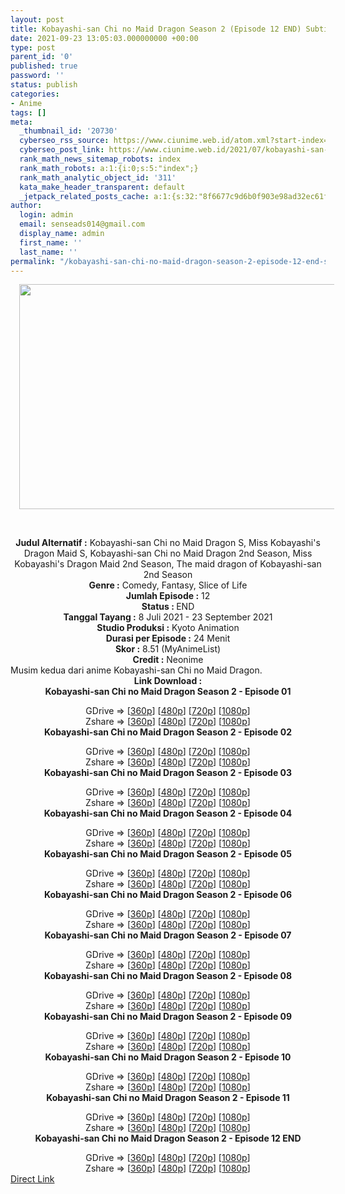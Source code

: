 ```yaml
---
layout: post
title: Kobayashi-san Chi no Maid Dragon Season 2 (Episode 12 END) Subtitle Indonesia
date: 2021-09-23 13:05:03.000000000 +00:00
type: post
parent_id: '0'
published: true
password: ''
status: publish
categories:
- Anime
tags: []
meta:
  _thumbnail_id: '20730'
  cyberseo_rss_source: https://www.ciunime.web.id/atom.xml?start-index=151&max-results=150
  cyberseo_post_link: https://www.ciunime.web.id/2021/07/kobayashi-san-chi-no-maid-dragon-season.html
  rank_math_news_sitemap_robots: index
  rank_math_robots: a:1:{i:0;s:5:"index";}
  rank_math_analytic_object_id: '311'
  kata_make_header_transparent: default
  _jetpack_related_posts_cache: a:1:{s:32:"8f6677c9d6b0f903e98ad32ec61f8deb";a:2:{s:7:"expires";i:1642770157;s:7:"payload";a:0:{}}}
author:
  login: admin
  email: senseads014@gmail.com
  display_name: admin
  first_name: ''
  last_name: ''
permalink: "/kobayashi-san-chi-no-maid-dragon-season-2-episode-12-end-subtitle-indonesia/"
---
```

<div>
<div class="separator" style="clear: both; text-align: center;"><a href="https://1.bp.blogspot.com/-oMLZ_R-Kz8I/YOgr-oAAB-I/AAAAAAAAezo/Z24PpYW6IeQOX--NDR-WDRchJN3NOIckgCLcBGAsYHQ/s1280/Kobayashi-san%2BChi%2Bno%2BMaid%2BDragon%2BSeason%2B2.jpg" style="margin-left: 1em; margin-right: 1em;"><img border="0" data-original-height="720" data-original-width="1280" height="360" src="{{ site.baseurl }}/assets/2021/09/Kobayashi-san%2BChi%2Bno%2BMaid%2BDragon%2BSeason%2B2.jpg" width="640" /></a></div>
<p><b><br /></b></div>
<div style="text-align: center;"><b style="font-weight: bold;">Judul</b><b style="font-weight: bold;"><b> Alternatif</b> :</b> Kobayashi-san Chi no Maid Dragon S,&nbsp;Miss Kobayashi's Dragon Maid S,&nbsp;Kobayashi-san Chi no Maid Dragon 2nd Season, Miss Kobayashi's Dragon Maid 2nd Season, The maid dragon of Kobayashi-san 2nd Season</div>
<div style="text-align: center;"><b><b>Genre :</b></b>&nbsp;Comedy, Fantasy, Slice of Life</div>
<div style="text-align: center;"><b>Jumlah Episode :</b> 12<br /><b>Status : </b>END<br /><b>Tanggal Tayang :</b> 8 Juli 2021&nbsp;- 23 September 2021<br /><b>Studio Produksi :</b> Kyoto Animation<br /><b>Durasi per Episode :</b> 24 Menit</div>
<div style="text-align: center;"><b>Skor :</b> 8.51 (MyAnimeList)<br /><b>Credit :</b> Neonime</div>
<div style="text-align: center;"></div>
<div style="text-align: justify;">Musim kedua dari anime&nbsp;Kobayashi-san Chi no Maid Dragon.</div>
<div style="text-align: justify;"></div>
<div style="text-align: justify;"></div>
<div style="text-align: center;"><b>Link Download :</b></div>
<div style="text-align: center;"><b>Kobayashi-san Chi no Maid Dragon Season 2 - Episode 01</b></p>
<div style="text-align: center;">GDrive =&gt; [<a href="https://acefile.co/f/49317189/kobayashi-md-s2-1-360p-samehadaku-vip-mp4" target="_blank" rel="noopener">360p</a>] [<a href="https://acefile.co/f/49324232/neonime_kobayashi-md-s2-1-480p-zip" target="_blank" rel="noopener">480p</a>] [<a href="https://acefile.co/f/49324393/neonime_kobayashi-md-s2-1-720p-zip" target="_blank" rel="noopener">720p</a>] [<a href="https://acefile.co/f/49324609/neonime_kobayashi-md-s2-1-1080p-zip" target="_blank" rel="noopener">1080p</a>]<br />Zshare =&gt; [<a href="https://www50.zippyshare.com/v/jq95kstJ/file.html" target="_blank" rel="noopener">360p</a>] [<a href="https://www67.zippyshare.com/v/XL6yx2p2/file.html" target="_blank" rel="noopener">480p</a>] [<a href="https://www21.zippyshare.com/v/4rldnkB6/file.html" target="_blank" rel="noopener">720p</a>] [<a href="https://www57.zippyshare.com/v/3lldGB5I/file.html" target="_blank" rel="noopener">1080p</a>] </div>
<div style="text-align: center;"><b>Kobayashi-san Chi no Maid Dragon Season 2 - Episode 02</b></p>
<div>GDrive =&gt; [<a href="https://acefile.co/f/49905428/kobayashi-md-s2-2-360p-samehadaku-to-mp4" target="_blank" rel="noopener">360p</a>] [<a href="https://acefile.co/f/49936862/neonime_kobayashi-md-s2-2-480p-zip" target="_blank" rel="noopener">480p</a>] [<a href="https://acefile.co/f/49937220/neonime_kobayashi-md-s2-2-720p-zip" target="_blank" rel="noopener">720p</a>] [<a href="https://acefile.co/f/49940735/neonime_kobayashi-md-s2-2-1080p-zip" target="_blank" rel="noopener">1080p</a>]<br />Zshare =&gt; [<a href="https://www95.zippyshare.com/v/UDLW3HLM/file.html" target="_blank" rel="noopener">360p</a>] [<a href="https://www69.zippyshare.com/v/gUiwGIbM/file.html" target="_blank" rel="noopener">480p</a>] [<a href="https://www15.zippyshare.com/v/Ttvp6l73/file.html" target="_blank" rel="noopener">720p</a>] [<a href="https://www113.zippyshare.com/v/E3XKEXYN/file.html" target="_blank" rel="noopener">1080p</a>]</div>
<div><b>Kobayashi-san Chi no Maid Dragon Season 2 - Episode 03</b></p>
<div>GDrive =&gt; [<a href="https://acefile.co/f/50523912/kobayashi-md-s2-3-360p-samehadaku-to-mp4" target="_blank" rel="noopener">360p</a>] [<a href="https://acefile.co/f/50526327/neonime_kobayashi-md-s3-3-480p-zip" target="_blank" rel="noopener">480p</a>] [<a href="https://acefile.co/f/50526324/neonime_kobayashi-md-s3-3-720p-zip" target="_blank" rel="noopener">720p</a>] [<a href="https://acefile.co/f/50526320/neonime_kobayashi-md-s3-3-1080p-zip" target="_blank" rel="noopener">1080p</a>]<br />Zshare =&gt; [<a href="https://www55.zippyshare.com/v/lJGQG3ZX/file.html" target="_blank" rel="noopener">360p</a>] [<a href="https://www115.zippyshare.com/v/Air7gk7P/file.html" target="_blank" rel="noopener">480p</a>] [<a href="https://www115.zippyshare.com/v/bIH4ltc7/file.html" target="_blank" rel="noopener">720p</a>] [<a href="https://www83.zippyshare.com/v/FkqCLAl8/file.html" target="_blank" rel="noopener">1080p</a>]</div>
</div>
<div><b>Kobayashi-san Chi no Maid Dragon Season 2 - Episode 04</b></p>
<div>GDrive =&gt; [<a href="https://acefile.co/f/51092884/kobayashi-md-s2-4-360p-samehadaku-to-mp4" target="_blank" rel="noopener">360p</a>] [<a href="https://acefile.co/f/51096999/neonime_kobayashi-md-s2-4-480p-zip" target="_blank" rel="noopener">480p</a>] [<a href="https://acefile.co/f/51096994/neonime_kobayashi-md-s2-4-720p-zip" target="_blank" rel="noopener">720p</a>] [<a href="https://acefile.co/f/51096990/neonime_kobayashi-md-s2-4-1080p-zip" target="_blank" rel="noopener">1080p</a>]<br />Zshare =&gt; [<a href="https://www108.zippyshare.com/v/SSrm6Sur/file.html" target="_blank" rel="noopener">360p</a>] [<a href="https://www81.zippyshare.com/v/y9xzOH5l/file.html" target="_blank" rel="noopener">480p</a>] [<a href="https://www95.zippyshare.com/v/eonmxGml/file.html" target="_blank" rel="noopener">720p</a>] [<a href="https://www63.zippyshare.com/v/1R3cCqis/file.html" target="_blank" rel="noopener">1080p</a>]</div>
</div>
<div><b>Kobayashi-san Chi no Maid Dragon Season 2 - Episode 05</b></p>
<div>GDrive =&gt; [<a href="https://acefile.co/f/51704484/kobayashi-md-s2-5-360p-samehadaku-sbs-mp4" target="_blank" rel="noopener">360p</a>] [<a href="https://acefile.co/f/51739468/neonime_kobayashi-md-s2-5-480p-zip" target="_blank" rel="noopener">480p</a>] [<a href="https://acefile.co/f/51739788/neonime_kobayashi-md-s2-5-720p-zip" target="_blank" rel="noopener">720p</a>] [<a href="https://acefile.co/f/51740180/neonime_kobayashi-md-s2-5-1080p-zip" target="_blank" rel="noopener">1080p</a>]<br />Zshare =&gt; [<a href="https://www5.zippyshare.com/v/KpBVkPPV/file.html" target="_blank" rel="noopener">360p</a>] [<a href="https://www46.zippyshare.com/v/mDOAieY2/file.html" target="_blank" rel="noopener">480p</a>] [<a href="https://www10.zippyshare.com/v/KgvRnj9u/file.html" target="_blank" rel="noopener">720p</a>] [<a href="https://www64.zippyshare.com/v/qLHPp7Vh/file.html" target="_blank" rel="noopener">1080p</a>]</div>
</div>
<div><b>Kobayashi-san Chi no Maid Dragon Season 2 - Episode 06</b></p>
<div>GDrive =&gt; [<a href="https://acefile.co/f/52275837/kobayashi-s2-6-360p-samehadaku-sbs-mp4" target="_blank" rel="noopener">360p</a>] [<a href="https://acefile.co/f/52278717/neonime_kobayashi-s2-6-480p-zip" target="_blank" rel="noopener">480p</a>] [<a href="https://acefile.co/f/52278843/neonime_kobayashi-s2-6-720p-zip" target="_blank" rel="noopener">720p</a>] [<a href="https://acefile.co/f/52279046/neonime_kobayashi-s2-6-1080p-zip" target="_blank" rel="noopener">1080p</a>]<br />Zshare =&gt; [<a href="https://www59.zippyshare.com/v/EtOdlpLB/file.html" target="_blank" rel="noopener">360p</a>] [<a href="https://www4.zippyshare.com/v/ixYKJaOe/file.html" target="_blank" rel="noopener">480p</a>] [<a href="https://www113.zippyshare.com/v/xBT4St6y/file.html" target="_blank" rel="noopener">720p</a>] [<a href="https://www3.zippyshare.com/v/3JsKJ1XR/file.html" target="_blank" rel="noopener">1080p</a>]</div>
</div>
<div><b>Kobayashi-san Chi no Maid Dragon Season 2 - Episode 07</b></p>
<div>GDrive =&gt; [<a href="https://acefile.co/f/52843392/kobayashi-md-s2-7-360p-samehadaku-sbs-mp4" target="_blank" rel="noopener">360p</a>] [<a href="https://acefile.co/f/52847649/neonime_kobayashi-md-s2-7-480p-zip" target="_blank" rel="noopener">480p</a>] [<a href="https://acefile.co/f/52847816/neonime_kobayashi-md-s2-7-720p-zip" target="_blank" rel="noopener">720p</a>] [<a href="https://acefile.co/f/52848060/neonime_kobayashi-md-s2-7-1080p-zip" target="_blank" rel="noopener">1080p</a>]<br />Zshare =&gt; [<a href="https://www73.zippyshare.com/v/7JGIm39Q/file.html" target="_blank" rel="noopener">360p</a>] [<a href="https://www16.zippyshare.com/v/LKquznVO/file.html" target="_blank" rel="noopener">480p</a>] [<a href="https://www4.zippyshare.com/v/UWY0pXCe/file.html" target="_blank" rel="noopener">720p</a>] [<a href="https://www17.zippyshare.com/v/lUU9nYg0/file.html" target="_blank" rel="noopener">1080p</a>]</div>
</div>
<div><b>Kobayashi-san Chi no Maid Dragon Season 2 - Episode 08</b></p>
<div>GDrive =&gt; [<a href="https://acefile.co/f/53414880/kobayashi-md-8-360p-samehadaku-sbs-mp4" target="_blank" rel="noopener">360p</a>] [<a href="https://acefile.co/f/53414886/kobayashi-md-8-480p-samehadaku-sbs-mp4" target="_blank" rel="noopener">480p</a>] [<a href="https://acefile.co/f/53414889/kobayashi-md-8-mp4hd-samehadaku-sbs-mp4" target="_blank" rel="noopener">720p</a>] [<a href="https://acefile.co/f/53414986/kobayashi-md-s2-8-fullhd-samehadaku-sbs-mp4" target="_blank" rel="noopener">1080p</a>]<br />Zshare =&gt; [<a href="https://www15.zippyshare.com/v/WZGgQzaW/file.html" target="_blank" rel="noopener">360p</a>] [<a href="https://www15.zippyshare.com/v/zKtZqO4z/file.html" target="_blank" rel="noopener">480p</a>] [<a href="https://www15.zippyshare.com/v/1QXCITw1/file.html" target="_blank" rel="noopener">720p</a>] [<a href="https://www112.zippyshare.com/v/kebvrLNH/file.html" target="_blank" rel="noopener">1080p</a>]</div>
</div>
<div><b>Kobayashi-san Chi no Maid Dragon Season 2 - Episode 09</b></p>
<div>GDrive =&gt; [<a href="https://acefile.co/f/53941240/kobayashi-md-s2-9-360p-samehadaku-care-mp4" target="_blank" rel="noopener">360p</a>] [<a href="https://acefile.co/f/53948079/neonime_kobayashi-md-s2-9-720p-zip" target="_blank" rel="noopener">480p</a>] [<a href="https://acefile.co/f/53948079/neonime_kobayashi-md-s2-9-720p-zip" target="_blank" rel="noopener">720p</a>] [<a href="https://acefile.co/f/53948322/neonime_kobayashi-md-s2-9-1080p-zip" target="_blank" rel="noopener">1080p</a>]<br />Zshare =&gt; [<a href="https://www68.zippyshare.com/v/9O71Yclp/file.html" target="_blank" rel="noopener">360p</a>] [<a href="https://www69.zippyshare.com/v/BrH4yVqC/file.html" target="_blank" rel="noopener">480p</a>] [<a href="http://www.solidfiles.com/v/nk4vq6D7VD2GL" target="_blank" rel="noopener">720p</a>] [<a href="https://www43.zippyshare.com/v/IBGdqdtg/file.html" target="_blank" rel="noopener">1080p</a>]</div>
</div>
<div><b>Kobayashi-san Chi no Maid Dragon Season 2 - Episode 10</b></p>
<div>GDrive =&gt; [<a href="https://acefile.co/f/54496314/kobayashi-md-s2-10-360p-samehadaku-care-mp4" target="_blank" rel="noopener">360p</a>] [<a href="https://acefile.co/f/54498643/neonime_kobayashi-md-s2-10-480p-zip" target="_blank" rel="noopener">480p</a>] [<a href="https://acefile.co/f/54498762/neonime_kobayashi-md-s2-10-720p-zip" target="_blank" rel="noopener">720p</a>] [<a href="https://acefile.co/f/54499039/neonime_kobayashi-md-s2-10-1080p-zip" target="_blank" rel="noopener">1080p</a>]<br />Zshare =&gt; [<a href="https://www91.zippyshare.com/v/YV2HQkem/file.html" target="_blank" rel="noopener">360p</a>] [<a href="https://www19.zippyshare.com/v/23r5U67G/file.html" target="_blank" rel="noopener">480p</a>] [<a href="https://www59.zippyshare.com/v/Ynu0AWvE/file.html" target="_blank" rel="noopener">720p</a>] [<a href="https://www72.zippyshare.com/v/FLvmorfu/file.html" target="_blank" rel="noopener">1080p</a>]</div>
</div>
<div><b>Kobayashi-san Chi no Maid Dragon Season 2 - Episode 11</b></p>
<div>GDrive =&gt; [<a href="https://acefile.co/f/55047524/kobayashi-md-s2-11-360p-samehadaku-care-mp4" target="_blank" rel="noopener">360p</a>] [<a href="https://acefile.co/f/55056554/neonime_kobayashi-md-s2-11-480p-zip" target="_blank" rel="noopener">480p</a>] [<a href="https://acefile.co/f/55056559/neonime_kobayashi-md-s2-11-720p-zip" target="_blank" rel="noopener">720p</a>] [<a href="https://acefile.co/f/55056562/neonime_kobayashi-md-s2-11-1080p-zip" target="_blank" rel="noopener">1080p</a>]<br />Zshare =&gt; [<a href="https://www111.zippyshare.com/v/boO5vPMZ/file.html" target="_blank" rel="noopener">360p</a>] [<a href="https://www44.zippyshare.com/v/rZXqcKJB/file.html" target="_blank" rel="noopener">480p</a>] [<a href="https://www94.zippyshare.com/v/ySVVaxgB/file.html" target="_blank" rel="noopener">720p</a>] [<a href="https://www91.zippyshare.com/v/KsIZbmd8/file.html" target="_blank" rel="noopener">1080p</a>]</div>
</div>
<div><b>Kobayashi-san Chi no Maid Dragon Season 2 - Episode 12 END</b></p>
<div>GDrive =&gt; [<a href="https://acefile.co/f/55655466/kobayashi-md-s2-360p-12end-samehadaku-care-mp4" target="_blank" rel="noopener">360p</a>] [<a href="https://acefile.co/f/55664255/neonime_kobayashi-md-s2-12end-480p-zip" target="_blank" rel="noopener">480p</a>] [<a href="https://acefile.co/f/55675711/neonime_kobayashi-md-s2-12end-720p-zip" target="_blank" rel="noopener">720p</a>] [<a href="https://acefile.co/f/55655889/kobayashi-md-s2-12end-fullhd-samehadaku-care-mp4" target="_blank" rel="noopener">1080p</a>]<br />Zshare =&gt; [<a href="https://www60.zippyshare.com/v/nSNiZ8Pi/file.html" target="_blank" rel="noopener">360p</a>] [<a href="https://www77.zippyshare.com/v/Z2B3Bvwg/file.html" target="_blank" rel="noopener">480p</a>] [<a href="https://www6.zippyshare.com/v/HXkXcvwz/file.html" target="_blank" rel="noopener">720p</a>] [<a href="https://www16.zippyshare.com/v/b7oKisIG/file.html" target="_blank" rel="noopener">1080p</a>]</div>
</div>
</div>
</div>
<link rel="stylesheet" href="https://cdnjs.cloudflare.com/ajax/libs/font-awesome/4.7.0/css/font-awesome.min.css" />
<div class="divbtn"> <a href="https://handymansurrender.com/fihup8buzv?key=94550f7ce39444073321dde3b8782f97" class="btn"><i class="fa fa-download"></i> Direct Link</a> </div>
